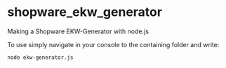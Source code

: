 # shopware_ekw_generator
Making a Shopware EKW-Generator with node.js

To use simply navigate in your console to the containing folder and write:
```
node ekw-generator.js
```
